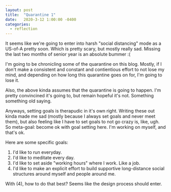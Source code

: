 ```yaml
---
layout: post
title:  "Quarantine 1"
date:   2020-3-12 1:00:00 -0400
categories:
  - reflection
---
```


It seems like we're going to enter into harsh "social distancing" mode as a US-of-A pretty soon. Which is pretty scary, but mostly really sad. Missing the last two months of senior year is an absolute bummer :(

I'm going to be chronicling some of the quarantine on this blog. Mostly, if I don't make a consistent and constant and contientious effort to not lose my mind, and depending on how long this quarantine goes on for, I'm going to lose it. 

Also, the above kinda assumes that the quarantine is going to happen. I'm pretty convincined it's going to, but remain hopeful it's not. Something something old saying. 

Anyways, setting goals is therapudic in it's own right. Writing these out kinda made me sad (mostly because I always set goals and never meet them), but also feeling like I have to set goals to not go crazy is, like, ugh. So meta-goal: become ok with goal setting here. I'm working on myself, and that's ok.

Here are some specific goals:
1. I'd like to run everyday.
2. I'd like to meditate every day.
3. I'd like to set aside "working hours" where I work. Like a job.
4. I'd like to make an explicit effort to build supportive long-distance social structures around myself and people around me. 

With (4), how to do that best? Seems like the design process should enter.  